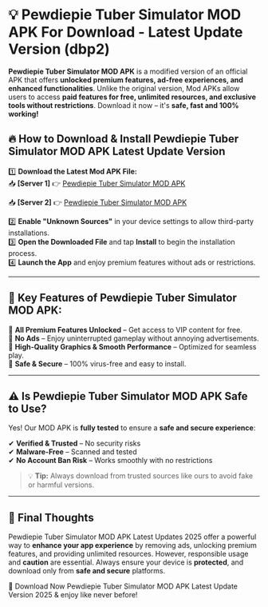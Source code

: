 # 💡 Pewdiepie Tuber Simulator MOD APK For Download - Latest Update Version (dbp2)

**Pewdiepie Tuber Simulator MOD APK** is a modified version of an official APK that offers **unlocked premium features, ad-free experiences, and enhanced functionalities**. Unlike the original version, Mod APKs allow users to access **paid features for free, unlimited resources, and exclusive tools without restrictions**. Download it now – it's **safe, fast and 100% working!**

## 🔥 **How to Download & Install Pewdiepie Tuber Simulator MOD APK Latest Update Version**

1️⃣ **Download the Latest Mod APK File:**  
📥 **[Server 1]** 👉 [Pewdiepie Tuber Simulator MOD APK](https://hapymods.com?title=Pewdiepie+Tuber+Simulator+MOD+APK&ref=FU1)

📥 **[Server 2]** 👉 [Pewdiepie Tuber Simulator MOD APK](https://hapymods.com?title=Pewdiepie+Tuber+Simulator+MOD+APK&ref=FU1)

2️⃣ **Enable "Unknown Sources"** in your device settings to allow third-party installations.  
3️⃣ **Open the Downloaded File** and tap **Install** to begin the installation process.  
4️⃣ **Launch the App** and enjoy premium features without ads or restrictions.

---

## 🌟 **Key Features of Pewdiepie Tuber Simulator MOD APK:**
 
🔽 **All Premium Features Unlocked** – Get access to VIP content for free.  
🔽 **No Ads** – Enjoy uninterrupted gameplay without annoying advertisements.  
🔽 **High-Quality Graphics & Smooth Performance** – Optimized for seamless play.  
🔽 **Safe & Secure** – 100% virus-free and easy to install.  

---

## ⚠️ **Is Pewdiepie Tuber Simulator MOD APK Safe to Use?**

Yes! Our MOD APK is **fully tested** to ensure a **safe and secure experience**:

✔ **Verified & Trusted** – No security risks  
✔ **Malware-Free** – Scanned and tested  
✔ **No Account Ban Risk** – Works smoothly with no restrictions

> 💡 **Tip:** Always download from trusted sources like ours to avoid fake or harmful versions.

---

## 📌 **Final Thoughts**
 
Pewdiepie Tuber Simulator MOD APK Latest Updates 2025 offer a powerful way to **enhance your app experience** by removing ads, unlocking premium features, and providing unlimited resources. However, responsible usage and **caution** are essential. Always ensure your device is **protected**, and download only from **safe and secure** platforms.  

🔽 Download Now Pewdiepie Tuber Simulator MOD APK Latest Update Version 2025 & enjoy like never before!